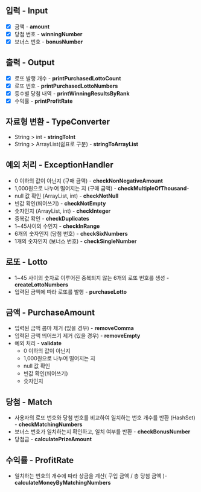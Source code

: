 ## 입력 - Input

- [x] 금액 - **amount**
- [x] 당첨 번호 - **winningNumber**
- [x] 보너스 번호 - **bonusNumber**

## 출력 - Output

- [x] 로또 발행 개수 - **printPurchasedLottoCount**
- [x] 로또 번호 - **printPurchasedLottoNumbers**
- [x] 등수별 당첨 내역 - **printWinningResultsByRank**
- [x] 수익률 - **printProfitRate**

## 자료형 변환 - **TypeConverter**

- String > int - **stringToInt**
- String > ArrayList(쉼표로 구분) - **stringToArrayList**

## 예외 처리 - **ExceptionHandler**

- 0 이하의 값이 아닌지 (구매 금액) - **checkNonNegativeAmount**
- 1,000원으로 나누어 떨어지는 지 (구매 금액) - **checkMultipleOfThousand**-
- null 값 확인 (ArrayList, int) - **checkNotNull**
- 빈값 확인(띄어쓰기) - **checkNotEmpty**
- 숫자인지 (ArrayList, int) - **checkInteger**
- 중복값 확인 - **checkDuplicates**
- 1~45사이의 수인지 - **checkInRange**
- 6개의 숫자인지 (당첨 번호) - **checkSixNumbers**
- 1개의 숫자인지 (보너스 번호) - **checkSingleNumber**

## 로또 - Lotto

- 1~45 사이의 숫자로 이루어진 중복되지 않는 6개의 로또 번호를 생성 - **createLottoNumbers**
- 입력된 금액에 따라 로또를 발행 - **purchaseLotto**

## 금액 - PurchaseAmount

- 입력된 금액 콤마 제거 (있을 경우) - **removeComma**
- 입력된 금액 띄어쓰기 제거 (있을 경우) - **removeEmpty**
- 예외 처리 - **validate**
  - 0 이하의 값이 아닌지
  - 1,000원으로 나누어 떨어지는 지
  - null 값 확인
  - 빈값 확인(띄어쓰기)
  - 숫자인지

## 당첨 - Match

- 사용자의 로또 번호와 당첨 번호를 비교하여 일치하는 번호 개수를 반환 (HashSet) - **checkMatchingNumbers**
- 보너스 번호가 일치하는지 확인하고, 일치 여부를 반환 - **checkBonusNumber**
- 당첨금 - **calculatePrizeAmount**

## 수익률 - ProfitRate

- 일치하는 번호의 개수에 따라 상금을 계산( 구입 금액 / 총 당첨 금액 )- **calculateMoneyByMatchingNumbers**